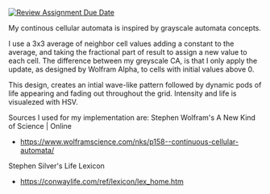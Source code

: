 [![Review Assignment Due Date](https://classroom.github.com/assets/deadline-readme-button-22041afd0340ce965d47ae6ef1cefeee28c7c493a6346c4f15d667ab976d596c.svg)](https://classroom.github.com/a/StQAS8iq)

My continous cellular automata is inspired by grayscale automata concepts.

I use a 3x3 average of neighbor cell values adding a constant to the average, and taking the fractional part of result
to assign a new value to each cell. The difference between my greyscale CA, is that I only apply the update,
as designed by Wolfram Alpha, to cells with initial values above 0. 

This design, creates an intial wave-like pattern followed by dynamic pods of life appearing and fading
out throughout the grid. Intensity and life is visualezed with HSV.

Sources I used for my implementation are:
Stephen Wolfram's A New Kind of Science | Online
- https://www.wolframscience.com/nks/p158--continuous-cellular-automata/

Stephen Silver's Life Lexicon
- https://conwaylife.com/ref/lexicon/lex_home.htm